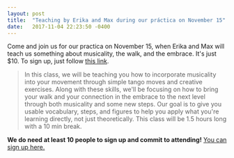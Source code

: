 ```yaml
---
layout: post
title:  "Teaching by Erika and Max during our práctica on November 15"
date:   2017-11-04 22:23:50 -0400
---
```

Come and join us for our practica on November 15, when Erika and Max will teach us something about musicality, the walk, and the embrace. 
It's just $10. To sign up, just follow <a href="https://docs.google.com/spreadsheets/d/1uu27Kfpy6I3_uBqC7rLM3nxfcmeAvoz45wAQrVIEeqo/edit#gid=0" target="_blank">this link</a>.

> In this class, we will be teaching you how to incorporate musicality into your movement through simple tango moves and creative exercises. Along with these skills, we'll be focusing on how to bring your walk and your connection in the embrace to the next level through both musicality and some new steps. Our goal is to give you usable vocabulary, steps, and figures to help you apply what you're learning directly, not just theoretically. This class will be 1.5 hours long with a 10 min break. 

**We do need at least 10 people to sign up and commit to attending!**  <a href="https://docs.google.com/spreadsheets/d/1uu27Kfpy6I3_uBqC7rLM3nxfcmeAvoz45wAQrVIEeqo/edit#gid=0" target="_blank">You can sign up here.</a>
